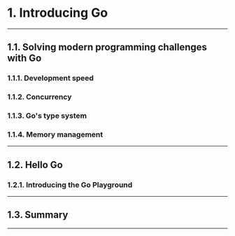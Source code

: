 # 1. Introducing Go

---

## 1.1. Solving modern programming challenges with Go

### 1.1.1. Development speed

### 1.1.2. Concurrency

### 1.1.3. Go's type system

### 1.1.4. Memory management

---

## 1.2. Hello Go

### 1.2.1. Introducing the Go Playground

---

## 1.3. Summary

---


